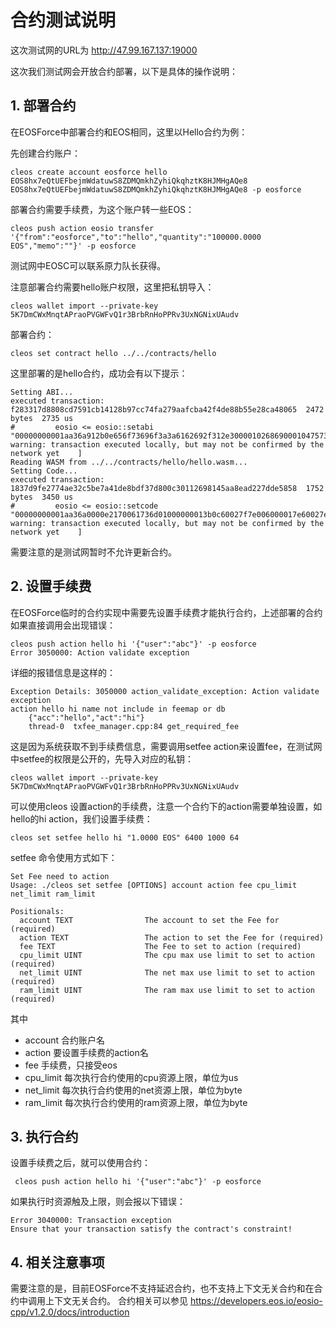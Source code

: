 # 合约测试说明

这次测试网的URL为 http://47.99.167.137:19000

这次我们测试网会开放合约部署，以下是具体的操作说明：

## 1. 部署合约

在EOSForce中部署合约和EOS相同，这里以Hello合约为例：

先创建合约账户：

```
cleos create account eosforce hello EOS8hx7eQtUEFbejmWdatuwS8ZDMQmkhZyhiQkqhztK8HJMHgAQe8 EOS8hx7eQtUEFbejmWdatuwS8ZDMQmkhZyhiQkqhztK8HJMHgAQe8 -p eosforce
```

部署合约需要手续费，为这个账户转一些EOS：

```
cleos push action eosio transfer '{"from":"eosforce","to":"hello","quantity":"100000.0000 EOS","memo":""}' -p eosforce
```

测试网中EOSC可以联系原力队长获得。

注意部署合约需要hello账户权限，这里把私钥导入：

```
cleos wallet import --private-key 5K7DmCWxMnqtAPraoPVGWFvQ1r3BrbRnHoPPRv3UxNGNixUAudv
```

部署合约：

```
cleos set contract hello ../../contracts/hello
```

这里部署的是hello合约，成功会有以下提示：

```
Setting ABI...
executed transaction: f283317d8808cd7591cb14128b97cc74fa279aafcba42f4de88b55e28ca48065  2472 bytes  2735 us
#         eosio <= eosio::setabi                "00000000001aa36a912b0e656f73696f3a3a6162692f312e30000102686900010475736572046e616d65010000000000008...
warning: transaction executed locally, but may not be confirmed by the network yet    ] 
Reading WASM from ../../contracts/hello/hello.wasm...
Setting Code...
executed transaction: 1837d9fe2774ae32c5be7a41de8bdf37d800c30112698145aa8ead227dde5858  1752 bytes  3450 us
#         eosio <= eosio::setcode               "00000000001aa36a0000e2170061736d01000000013b0c60027f7e006000017e60027e7e0060027f7f006000017f60027f7...
warning: transaction executed locally, but may not be confirmed by the network yet    ] 
```

需要注意的是测试网暂时不允许更新合约。

## 2. 设置手续费

在EOSForce临时的合约实现中需要先设置手续费才能执行合约，上述部署的合约如果直接调用会出现错误：

```
cleos push action hello hi '{"user":"abc"}' -p eosforce 
Error 3050000: Action validate exception
```

详细的报错信息是这样的：

```
Exception Details: 3050000 action_validate_exception: Action validate exception
action hello hi name not include in feemap or db
    {"acc":"hello","act":"hi"}
    thread-0  txfee_manager.cpp:84 get_required_fee
```

这是因为系统获取不到手续费信息，需要调用setfee action来设置fee，在测试网中setfee的权限是公开的，先导入对应的私钥：

```
cleos wallet import --private-key 5K7DmCWxMnqtAPraoPVGWFvQ1r3BrbRnHoPPRv3UxNGNixUAudv
```

可以使用cleos 设置action的手续费，注意一个合约下的action需要单独设置，如hello的hi action，我们设置手续费：

```
cleos set setfee hello hi "1.0000 EOS" 6400 1000 64
```

setfee 命令使用方式如下：

```
Set Fee need to action
Usage: ./cleos set setfee [OPTIONS] account action fee cpu_limit net_limit ram_limit

Positionals:
  account TEXT                The account to set the Fee for (required)
  action TEXT                 The action to set the Fee for (required)
  fee TEXT                    The Fee to set to action (required)
  cpu_limit UINT              The cpu max use limit to set to action (required)
  net_limit UINT              The net max use limit to set to action (required)
  ram_limit UINT              The ram max use limit to set to action (required)
```

其中

- account 合约账户名
- action 要设置手续费的action名
- fee 手续费，只接受eos
- cpu_limit 每次执行合约使用的cpu资源上限，单位为us
- net_limit 每次执行合约使用的net资源上限，单位为byte
- ram_limit 每次执行合约使用的ram资源上限，单位为byte

## 3. 执行合约

设置手续费之后，就可以使用合约：

```
 cleos push action hello hi '{"user":"abc"}' -p eosforce
```

如果执行时资源触及上限，则会报以下错误：

```
Error 3040000: Transaction exception
Ensure that your transaction satisfy the contract's constraint!
```

## 4. 相关注意事项

需要注意的是，目前EOSForce不支持延迟合约，也不支持上下文无关合约和在合约中调用上下文无关合约。
合约相关可以参见 https://developers.eos.io/eosio-cpp/v1.2.0/docs/introduction
